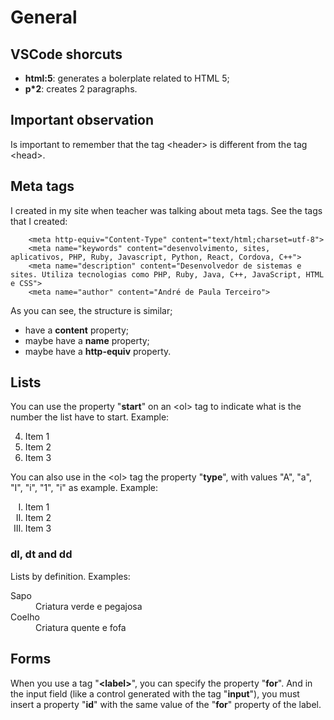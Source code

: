 # General

## VSCode shorcuts

- **html:5<tab>**: generates a bolerplate related to HTML 5;
- **p*2**: creates 2 paragraphs.


## Important observation

Is important to remember that the tag &lt;header&gt; is different from the tag &lt;head&gt;.


## Meta tags

I created in my site when teacher was talking about meta tags. See the tags that I created:

```
    <meta http-equiv="Content-Type" content="text/html;charset=utf-8">
    <meta name="keywords" content="desenvolvimento, sites, aplicativos, PHP, Ruby, Javascript, Python, React, Cordova, C++">
    <meta name="description" content="Desenvolvedor de sistemas e sites. Utiliza tecnologias como PHP, Ruby, Java, C++, JavaScript, HTML e CSS">
    <meta name="author" content="André de Paula Terceiro">
```

As you can see, the structure is similar;
- have a **content** property;
- maybe have a **name** property; 
- maybe have a **http-equiv** property.


## Lists

You can use the property "**start**" on an &lt;ol&gt; tag to indicate what is the number the list have to start. Example:

<ol start="4">
    <li>Item 1</li>
    <li>Item 2</li>
    <li>Item 3</li>
</ol>

You can also use in the &lt;ol&gt; tag the property "**type**", with values "A", "a", "I", "i", "1", "i" as example. Example:

<ol type="I">
    <li>Item 1</li>
    <li>Item 2</li>
    <li>Item 3</li>
</ol>

### dl, dt and dd

Lists by definition. Examples:

<dl>
    <dt>Sapo</dt>
    <dd>Criatura verde e pegajosa</dd>
    <dt>Coelho<dt>
    <dd>Criatura quente e fofa</dd>
</dl>


## Forms

When you use a tag "**&lt;label&gt;**", you can specify the property "**for**". And in the input field (like a control generated with the tag "**input**"), you must insert a property "**id**" with the same value of the "**for**" property of the label.
